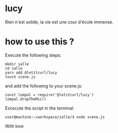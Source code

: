 # lucy
Rien n'est solide, la vie est une cour d'école immense.

# how to use this ?

Execute the following steps:

```
mkdir salle
cd salle
yarn add @letitcurl/lucy
touch scene.js
```
and add the following to your scene.js:

```
const lompal = require('@letitcurl/lucy')
lompal.dropTheMic()
```
Excecute the script in the terminal:
```
user@machine:~/workspace/salle/$ node scene.js
```

With love

